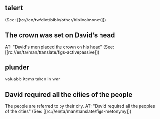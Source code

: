 ## talent ##

(See: [[rc://en/tw/dict/bible/other/biblicalmoney]])

## The crown was set on David’s head ##

AT: "David's men placed the crown on his head" (See: [[rc://en/ta/man/translate/figs-activepassive]])

## plunder ##

valuable items taken in war.

##  David required all the cities of the people ##

The people are referred to by their city. AT: "David required all the peoples of the cities" (See: [[rc://en/ta/man/translate/figs-metonymy]])